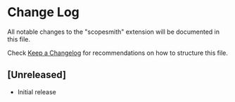 # Change Log

All notable changes to the "scopesmith" extension will be documented in this file.

Check [Keep a Changelog](http://keepachangelog.com/) for recommendations on how to structure this file.

## [Unreleased]

- Initial release